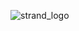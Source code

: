 ![strand_logo](https://user-images.githubusercontent.com/3519112/125224403-91de3800-e29b-11eb-848c-b6a620f04a8e.png)
